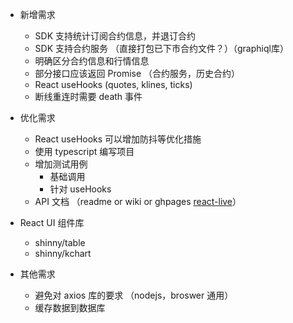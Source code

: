 
+ 新增需求
    + SDK 支持统计订阅合约信息，并退订合约
    + SDK 支持合约服务 （直接打包已下市合约文件？）（graphiql库）
    + 明确区分合约信息和行情信息
    + 部分接口应该返回 Promise （合约服务，历史合约）
    + React useHooks (quotes, klines, ticks)
    + 断线重连时需要 death 事件

+ 优化需求
    + React useHooks 可以增加防抖等优化措施
    + 使用 typescript 编写项目
    + 增加测试用例
        + 基础调用
        + 针对 useHooks
    + API 文档 （readme or wiki or ghpages [react-live](https://github.com/FormidableLabs/react-live)）

+ React UI 组件库
    + shinny/table
    + shinny/kchart

+ 其他需求
    + 避免对 axios 库的要求 （nodejs，broswer 通用）
    + 缓存数据到数据库

